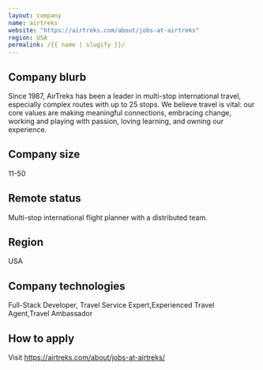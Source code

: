 ```yaml
---
layout: company
name: airtreks
website: "https://airtreks.com/about/jobs-at-airtreks"
region: USA
permalink: /{{ name | slugify }}/
---
```


## Company blurb

Since 1987, AirTreks has been a leader in multi-stop international travel, especially complex routes with up to 25 stops. We believe travel is vital: our core values are making meaningful connections, embracing change, working and playing with passion, loving learning, and owning our experience.

## Company size

11-50

## Remote status

Multi-stop international flight planner with a distributed team.

## Region

USA

## Company technologies

Full-Stack Developer, Travel Service Expert,Experienced Travel Agent,Travel Ambassador 

## How to apply

Visit https://airtreks.com/about/jobs-at-airtreks/